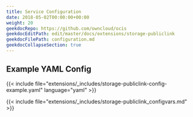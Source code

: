 ```yaml
---
title: Service Configuration
date: 2018-05-02T00:00:00+00:00
weight: 20
geekdocRepo: https://github.com/owncloud/ocis
geekdocEditPath: edit/master/docs/extensions/storage-publiclink
geekdocFilePath: configuration.md
geekdocCollapseSection: true
---
```


## Example YAML Config

{{< include file="extensions/_includes/storage-publiclink-config-example.yaml"  language="yaml" >}}

{{< include file="extensions/_includes/storage-publiclink_configvars.md" >}}

